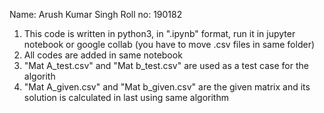 Name: Arush Kumar Singh
Roll no: 190182

1. This code is written in python3, in ".ipynb" format, run it in jupyter notebook or google collab (you have to move .csv files in same folder)
2. All codes are added in same notebook
3. "Mat A_test.csv" and "Mat b_test.csv" are used as a test case for the algorith
4. "Mat A_given.csv" and "Mat b_given.csv" are the given matrix and its solution is calculated in last using same algorithm
